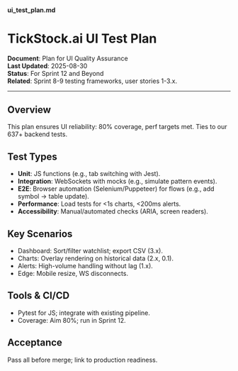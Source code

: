 #### ui_test_plan.md

# TickStock.ai UI Test Plan

**Document**: Plan for UI Quality Assurance  
**Last Updated**: 2025-08-30  
**Status**: For Sprint 12 and Beyond  
**Related**: Sprint 8-9 testing frameworks, user stories 1-3.x.

---

## Overview
This plan ensures UI reliability: 80% coverage, perf targets met. Ties to our 637+ backend tests.

## Test Types
- **Unit**: JS functions (e.g., tab switching with Jest).
- **Integration**: WebSockets with mocks (e.g., simulate pattern events).
- **E2E**: Browser automation (Selenium/Puppeteer) for flows (e.g., add symbol → table update).
- **Performance**: Load tests for <1s charts, <200ms alerts.
- **Accessibility**: Manual/automated checks (ARIA, screen readers).

## Key Scenarios
- Dashboard: Sort/filter watchlist; export CSV (3.x).
- Charts: Overlay rendering on historical data (2.x, 0.1).
- Alerts: High-volume handling without lag (1.x).
- Edge: Mobile resize, WS disconnects.

## Tools & CI/CD
- Pytest for JS; integrate with existing pipeline.
- Coverage: Aim 80%; run in Sprint 12.

## Acceptance
Pass all before merge; link to production readiness.
